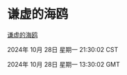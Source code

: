 # 谦虚的海鸥
[谦虚的海鸥](http://219.139.197.74:56308/qxdho/course/base/hotlink/index.php)

2024年 10月 28日 星期一 21:30:02 CST

2024年 10月 28日 星期一 13:30:02 GMT
